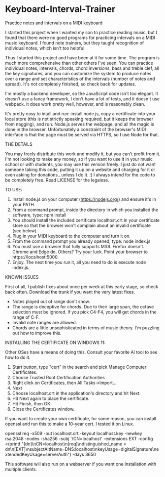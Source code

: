 # Keyboard-Interval-Trainer
Practice notes and intervals on a MIDI keyboard

I started this project when I wanted my son to practice reading music, but I found that there were no good programs for practicing intervals on a MIDI music keyboard.  I found note trainers, but they taught recognition of individual notes, which isn't too helpful.

Thus I started this project and have been at it for some time.  The program is much more comprehensive than other others I've seen.  You can practice individual notes, intervals, chords, chord inversions, bass and treble clef, all the key signatures, and you can customize the system to produce notes over a range and set characteristics of the intervals (number of notes and spread).  It's not completely finished, so check back for updates.

I'm mostly a backend developer, so the JavaScript code isn't too elegant.  It doesn't use a fancy framework, I don't have a lot of tests, and it doesn't use webpack.  It does work pretty well, however, and is reasonably clean.

It's pretty easy to intall and run: install node.js, copy a certificate into your local store (this is not strictly speaking required, but it keeps the browser from nagging), and run.  Node.js serves the webpage, and all the magic is done in the browser.  Unfortunately a constraint of the browser's MIDI interface is that the page must be served via HTTPS, so I use Node for that.

THE DETAILS

You may freely distribute this work and modify it, but you can't profit from it. I'm not looking to make any money, so if you want to use it in your music school or with students, you may use this version freely.  I just do not want someone taking this code, putting it up on a website and charging for it or even asking for donations...unless I do it. :)  I always intend for the code to be completely free. Read LICENSE for the legalese.

TO USE:

1. Install node.js on your computer (https://nodejs.org/) and ensure it's in your PATH.
2. From a command prompt, inside the directory in which you installed the software, type: npm install
3. You should install the included certificate localhost.crt in your certificate store so that the browser won't complain about an invalid certificate (see below).
4. Plug in your MIDI keyboard to the computer and turn it on.
5. From the command prompt you already opened, type: node index.js
6. You must use a browser that fully supports MIDI.  Firefox doesn't.  Chrome and Edge do.  Others?  Try your luck.  Point your browser to https://localhost:5000.
7. Enjoy.  The next time you run it, all you need to do is execute node index.js.

KNOWN ISSUES

First of all, I publish fixes about once per week at this early stage, so check back often.  Download the trunk if you want the very latest fixes.

- Notes played out of range don't show.
- The range is deceptive for chords.  Due to their large span, the octave selection must be ignored.  If you pick C4-F4, you will get chords in the range of C-F.
- Invalid note ranges are allowed.
- Chords are a little unsophisticated in terms of music theory.  I'm puzzling out how to improve this.

INSTALLING THE CERTIFICATE ON WINDOWS 11:

Other OSes have a means of doing this.  Consult your favorite AI tool to see how to do it.
1. Start button, type "cert" in the search and pick Manage Computer Certificates.
2. Choose Trusted Root Certification Authorities
3. Right click on Certificates, then All Tasks->Import...
4. Next
5. Choose localhost.crt in the application's directory and hit Next.
6. Hit Next again to place the certificate.
7. Hit Finish, then OK.
8. Close the Certificates window.

If you want to create your own certificate, for some reason, you can install openssl and run this to make a 10-year cert. I tested it on Linux.

openssl req -x509 -out localhost.crt -keyout localhost.key -newkey rsa:2048 -nodes -sha256 -subj '/CN=localhost' -extensions EXT -config <(printf "[dn]\nCN=localhost\n[req]\ndistinguished_name = dn\n[EXT]\nsubjectAltName=DNS:localhost\nkeyUsage=digitalSignature\nextendedKeyUsage=serverAuth") -days 3650

This software will also run on a webserver if you want one installation with multiple clients.

